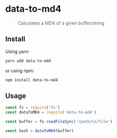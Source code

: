 # data-to-md4

> Calculates a MD4 of a given buffer/string

## Install

Using yarn:
```sh
yarn add data-to-md4
```

or using npm:
```sh
npm install data-to-md4
```

## Usage

```javascript
const fs = require('fs')
const dataToMD4 = require('data-to-md4')

const buffer = fs.readFileSync('/path/to/file')

const hash = dataToMD4(buffer)
```
